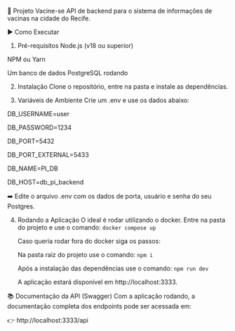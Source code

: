 💉 Projeto Vacine-se
API de backend para o sistema de informações de vacinas na cidade do Recife.

▶️ Como Executar

1. Pré-requisitos
   Node.js (v18 ou superior)

NPM ou Yarn

Um banco de dados PostgreSQL rodando

2. Instalação
   Clone o repositório, entre na pasta e instale as dependências.

3. Variáveis de Ambiente
   Crie um .env e use os dados abaixo:

DB_USERNAME=user

DB_PASSWORD=1234

DB_PORT=5432

DB_PORT_EXTERNAL=5433

DB_NAME=PI_DB

DB_HOST=db_pi_backend

➡️ Edite o arquivo .env com os dados de porta, usuário e senha do seu Postgres.

4. Rodando a Aplicação
   O ideal é rodar utilizando o docker. Entre na pasta do projeto e use o comando: `docker compose up`

   Caso queria rodar fora do docker siga os passos:

   Na pasta raiz do projeto use o comando: `npm i`

   Após a instalação das dependências use o comando: `npm run dev`

   A aplicação estará disponível em http://localhost:3333.

📚 Documentação da API (Swagger)
Com a aplicação rodando, a documentação completa dos endpoints pode ser acessada em:

👉 http://localhost:3333/api
